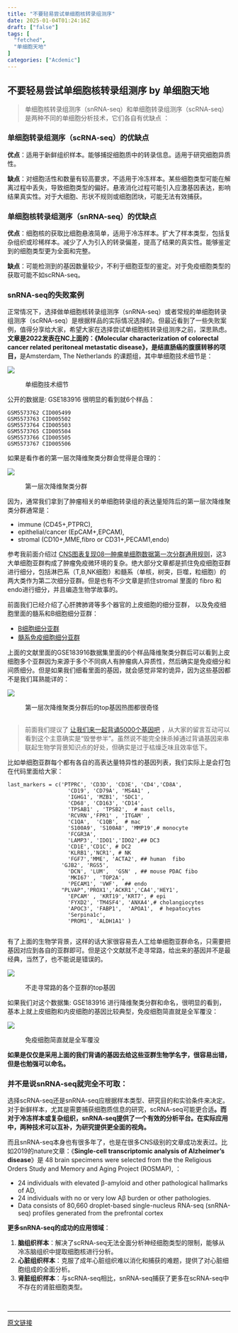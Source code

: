```yaml
---
title: "不要轻易尝试单细胞核转录组测序"
date: 2025-01-04T01:24:16Z
draft: ["false"]
tags: [
  "fetched",
  "单细胞天地"
]
categories: ["Acdemic"]
---
```

不要轻易尝试单细胞核转录组测序 by 单细胞天地
------
<div><section data-tool="mdnice编辑器" data-website="https://www.mdnice.com"><blockquote data-tool="mdnice编辑器"><span></span><p>单细胞核转录组测序（snRNA-seq）和单细胞转录组测序（scRNA-seq）是两种不同的单细胞分析技术，它们各自有优缺点 ：</p></blockquote><h3 data-tool="mdnice编辑器"><span></span><span>单细胞转录组测序（scRNA-seq）的优缺点</span><span></span></h3><p data-tool="mdnice编辑器"><strong>优点</strong>：适用于新鲜组织样本。能够捕捉细胞质中的转录信息。适用于研究细胞异质性。</p><p data-tool="mdnice编辑器"><strong>缺点</strong>：对细胞活性和数量有较高要求，不适用于冷冻样本。某些细胞类型可能在解离过程中丢失，导致细胞类型的偏好。悬液消化过程可能引入应激基因表达，影响结果真实性。对于大细胞、形状不规则或细胞团块，可能无法有效捕获。</p><h3 data-tool="mdnice编辑器"><span></span><span>单细胞核转录组测序（snRNA-seq）的优缺点</span><span></span></h3><p data-tool="mdnice编辑器"><strong>优点</strong>：细胞核的获取比细胞悬液简单，适用于冷冻样本。扩大了样本类型，包括复杂组织或珍稀样本。减少了人为引入的转录偏差，提高了结果的真实性。能够鉴定到的细胞类型更为全面和完整。</p><p data-tool="mdnice编辑器"><strong>缺点</strong>：可能检测到的基因数量较少，不利于细胞亚型的鉴定。对于免疫细胞类型的获取可能不如scRNA-seq。</p><h3 data-tool="mdnice编辑器"><span></span><span>snRNA-seq的失败案例</span><span></span></h3><p data-tool="mdnice编辑器">正常情况下，选择做单细胞核转录组测序（snRNA-seq）或者常规的单细胞转录组测序（scRNA-seq）是根据样品的实际情况选择的。但最近看到了一些失败案例，值得分享给大家，希望大家在选择尝试单细胞核转录组测序之前，深思熟虑。<strong>文章是2022发表在NC上面的：《Molecular characterization of colorectal cancer related peritoneal metastatic disease》，是结直肠癌的腹膜转移的项目，</strong>是Amsterdam, The Netherlands 的课题组，其中单细胞技术细节是：</p><p><img data-galleryid="" data-imgfileid="100043794" data-ratio="0.975925925925926" data-s="300,640" data-src="https://mmbiz.qpic.cn/mmbiz_png/siaia0BDGJdjTzjibepqXjktXSremic0SP20sxrr6pSfTzmibGhD04quoRSosoEy5hE2pjiatuCopR37SGl1BwkG7iaXA/640?wx_fmt=png&amp;from=appmsg" data-type="png" data-w="1080" src="https://mmbiz.qpic.cn/mmbiz_png/siaia0BDGJdjTzjibepqXjktXSremic0SP20sxrr6pSfTzmibGhD04quoRSosoEy5hE2pjiatuCopR37SGl1BwkG7iaXA/640?wx_fmt=png&amp;from=appmsg"></p><figure data-tool="mdnice编辑器"><figcaption>单细胞技术细节</figcaption></figure><p data-tool="mdnice编辑器">公开的数据是: GSE183916 很明显的看到就6个样品：</p><pre data-tool="mdnice编辑器"><span></span><code>GSM5573762 CID005499<br>GSM5573763 CID005502<br>GSM5573764 CID005503<br>GSM5573765 CID005504<br>GSM5573766 CID005505<br>GSM5573767 CID005506<br></code></pre><p data-tool="mdnice编辑器">如果是看作者的第一层次降维聚类分群会觉得是合理的：</p><p><img data-galleryid="" data-imgfileid="100043793" data-ratio="0.24537037037037038" data-s="300,640" data-src="https://mmbiz.qpic.cn/mmbiz_png/siaia0BDGJdjTzjibepqXjktXSremic0SP20ttrfMVaFh1zfcLG2A546tCvKOpBrjibjjoXa7rD1X3gdiayJ7niciaM0iag/640?wx_fmt=png&amp;from=appmsg" data-type="png" data-w="1080" src="https://mmbiz.qpic.cn/mmbiz_png/siaia0BDGJdjTzjibepqXjktXSremic0SP20ttrfMVaFh1zfcLG2A546tCvKOpBrjibjjoXa7rD1X3gdiayJ7niciaM0iag/640?wx_fmt=png&amp;from=appmsg"></p><figure data-tool="mdnice编辑器"><figcaption>第一层次降维聚类分群</figcaption></figure><p data-tool="mdnice编辑器">因为，通常我们拿到了肿瘤相关的单细胞转录组的表达量矩阵后的第一层次降维聚类分群通常是：</p><ul data-tool="mdnice编辑器"><li><section>immune (CD45+,PTPRC),</section></li><li><section>epithelial/cancer (EpCAM+,EPCAM),</section></li><li><section>stromal (CD10+,MME,fibro or CD31+,PECAM1,endo)</section></li></ul><p data-tool="mdnice编辑器">参考我前面介绍过 <a href="https://mp.weixin.qq.com/s?__biz=MzI1Njk4ODE0MQ==&amp;mid=2247488940&amp;idx=1&amp;sn=1cc8a8a74715087939b9721c0881775d&amp;scene=21#wechat_redirect" data-linktype="2">CNS图表复现08—肿瘤单细胞数据第一次分群通用规则</a>，这3大单细胞亚群构成了肿瘤免疫微环境的复杂。绝大部分文章都是抓住免疫细胞亚群进行细分，包括淋巴系（T,B,NK细胞）和髓系（单核，树突，巨噬，粒细胞）的两大类作为第二次细分亚群。但是也有不少文章是抓住stromal 里面的 fibro 和endo进行细分，并且编造生物学故事的。</p><p data-tool="mdnice编辑器">前面我们已经介绍了心肝脾肺肾等多个器官的上皮细胞的细分亚群， 以及免疫细胞里面的髓系和B细胞细分亚群：</p><ul data-tool="mdnice编辑器"><li><section><a href="https://mp.weixin.qq.com/s?__biz=MzI1Njk4ODE0MQ==&amp;mid=2247506948&amp;idx=1&amp;sn=025d7f91abfa1b68d7910c86cf709e43&amp;scene=21#wechat_redirect" data-linktype="2">B细胞细分亚群</a></section></li><li><section><a href="https://mp.weixin.qq.com/s?__biz=MzI1Njk4ODE0MQ==&amp;mid=2247506971&amp;idx=1&amp;sn=f0242285e2c827d922f938d9858d4ffe&amp;scene=21#wechat_redirect" data-linktype="2">髓系免疫细胞细分亚群</a></section></li></ul><p data-tool="mdnice编辑器">上面的文献里面的GSE183916数据集里面的6个样品降维聚类分群后可以看到上皮细胞多个亚群因为来源于多个不同病人有肿瘤病人异质性，然后确实是免疫细分和间质细分。但是如果我们细看里面的基因，就会感觉非常的诡异，因为这些基因都不是我们耳熟能详的：</p><p><img data-galleryid="" data-imgfileid="100043795" data-ratio="0.774074074074074" data-s="300,640" data-src="https://mmbiz.qpic.cn/mmbiz_png/siaia0BDGJdjTzjibepqXjktXSremic0SP20vV0XqqhJXf7DlePRRyoWe9cqbFicz6pPMSlhBHC90Q5Q86OBDRmAnJg/640?wx_fmt=png&amp;from=appmsg" data-type="png" data-w="1080" src="https://mmbiz.qpic.cn/mmbiz_png/siaia0BDGJdjTzjibepqXjktXSremic0SP20vV0XqqhJXf7DlePRRyoWe9cqbFicz6pPMSlhBHC90Q5Q86OBDRmAnJg/640?wx_fmt=png&amp;from=appmsg"></p><figure data-tool="mdnice编辑器"><figcaption>第一层次降维聚类分群后的top基因热图都很奇怪</figcaption></figure><h1 data-tool="mdnice编辑器"></h1><blockquote data-tool="mdnice编辑器"><span></span><p>前面我们提议了 <a href="https://mp.weixin.qq.com/s?__biz=MzAxMDkxODM1Ng==&amp;mid=2247528121&amp;idx=1&amp;sn=13dc8e0de15afd0dcc840e460dc93a6f&amp;scene=21#wechat_redirect" data-linktype="2">让我们来一起背诵5000个基因吧</a> ，从大家的留言互动可以看到这个主意确实是“毁誉参半”。虽然说不能完全抹杀掉通过背诵基因来串联起生物学背景知识点的好处，但确实是过于枯燥乏味且效率低下。</p></blockquote><p data-tool="mdnice编辑器">比如单细胞亚群每个都有各自的高表达量特异性的基因列表，我们实际上是会打包在代码里面给大家：</p><pre data-tool="mdnice编辑器"><span></span><code>last_markers = c(<span>'PTPRC'</span>, <span>'CD3D'</span>, <span>'CD3E'</span>, <span>'CD4'</span>,<span>'CD8A'</span>,<br>                   <span>'CD19'</span>, <span>'CD79A'</span>, <span>'MS4A1'</span> ,<br>                   <span>'IGHG1'</span>, <span>'MZB1'</span>, <span>'SDC1'</span>,<br>                   <span>'CD68'</span>, <span>'CD163'</span>, <span>'CD14'</span>, <br>                   <span>'TPSAB1'</span> , <span>'TPSB2'</span>,  <span># mast cells,</span><br>                   <span>'RCVRN'</span>,<span>'FPR1'</span> , <span>'ITGAM'</span> ,<br>                   <span>'C1QA'</span>,  <span>'C1QB'</span>,  <span># mac</span><br>                   <span>'S100A9'</span>, <span>'S100A8'</span>, <span>'MMP19'</span>,<span># monocyte</span><br>                   <span>'FCGR3A'</span>,<br>                   <span>'LAMP3'</span>, <span>'IDO1'</span>,<span>'IDO2'</span>,<span>## DC3 </span><br>                   <span>'CD1E'</span>,<span>'CD1C'</span>, <span># DC2</span><br>                   <span>'KLRB1'</span>,<span>'NCR1'</span>, <span># NK </span><br>                   <span>'FGF7'</span>,<span>'MME'</span>, <span>'ACTA2'</span>, <span>## human  fibo </span><br>                 <span>'GJB2'</span>, <span>'RGS5'</span>,<br>                   <span>'DCN'</span>, <span>'LUM'</span>,  <span>'GSN'</span> , <span>## mouse PDAC fibo </span><br>                   <span>'MKI67'</span> , <span>'TOP2A'</span>, <br>                   <span>'PECAM1'</span>, <span>'VWF'</span>,  <span>## endo </span><br>                 <span>"PLVAP"</span>,<span>'PROX1'</span>,<span>'ACKR1'</span>,<span>'CA4'</span>,<span>'HEY1'</span>,<br>                   <span>'EPCAM'</span> , <span>'KRT19'</span>,<span>'KRT7'</span>, <span># epi </span><br>                   <span>'FYXD2'</span>, <span>'TM4SF4'</span>, <span>'ANXA4'</span>,<span># cholangiocytes</span><br>                   <span>'APOC3'</span>, <span>'FABP1'</span>,  <span>'APOA1'</span>,  <span># hepatocytes</span><br>                   <span>'Serpina1c'</span>,<br>                   <span>'PROM1'</span>, <span>'ALDH1A1'</span> )<br><br></code></pre><p data-tool="mdnice编辑器">有了上面的生物学背景，这样的话大家很容易去人工给单细胞亚群命名，只需要把基因对应到各自的亚群即可。但是这个文献就不走寻常路，给出来的基因并不是最经典，当然了，也不能说是错误的。</p><p><img data-galleryid="" data-imgfileid="100043792" data-ratio="0.325" data-s="300,640" data-src="https://mmbiz.qpic.cn/mmbiz_png/siaia0BDGJdjTzjibepqXjktXSremic0SP20ssrDokOHpauoqBVSAIsM50ibqDgTkDCjC8bP9at0a26VYF5wDwBEjyQ/640?wx_fmt=png&amp;from=appmsg" data-type="png" data-w="1080" src="https://mmbiz.qpic.cn/mmbiz_png/siaia0BDGJdjTzjibepqXjktXSremic0SP20ssrDokOHpauoqBVSAIsM50ibqDgTkDCjC8bP9at0a26VYF5wDwBEjyQ/640?wx_fmt=png&amp;from=appmsg"></p><figure data-tool="mdnice编辑器"><figcaption>不走寻常路的各个亚群的top基因</figcaption></figure><p data-tool="mdnice编辑器">如果我们对这个数据集: GSE183916 进行降维聚类分群和命名，很明显的看到，基本上就上皮细胞和内皮细胞的基因比较典型，免疫细胞简直就是全军覆没：</p><p><img data-galleryid="" data-imgfileid="100043791" data-ratio="1.362037037037037" data-s="300,640" data-src="https://mmbiz.qpic.cn/mmbiz_png/siaia0BDGJdjTzjibepqXjktXSremic0SP20oVjLsSvAg8miaaU31IumdBCj3zIWfHT44WTFCh5AGy2VRFc7liciamAOg/640?wx_fmt=png&amp;from=appmsg" data-type="png" data-w="1080" src="https://mmbiz.qpic.cn/mmbiz_png/siaia0BDGJdjTzjibepqXjktXSremic0SP20oVjLsSvAg8miaaU31IumdBCj3zIWfHT44WTFCh5AGy2VRFc7liciamAOg/640?wx_fmt=png&amp;from=appmsg"></p><figure data-tool="mdnice编辑器"><figcaption>免疫细胞简直就是全军覆没</figcaption></figure><p data-tool="mdnice编辑器"><span><strong>如果是仅仅是采用上面的我们背诵的基因去给这些亚群生物学名字，很容易出错，但是也勉强可以命名。</strong></span></p><h3 data-tool="mdnice编辑器"><span></span><span>并不是说snRNA-seq就完全不可取：</span><span></span></h3><p data-tool="mdnice编辑器">选择scRNA-seq还是snRNA-seq应根据样本类型、研究目的和实验条件来决定。对于新鲜样本，尤其是需要捕获细胞质信息的研究，scRNA-seq可能更合适<strong>。而对于冷冻样本或复杂组织，snRNA-seq提供了一个有效的分析平台。在实际应用中，两种技术可以互补，为研究提供更全面的视角。</strong></p><p data-tool="mdnice编辑器">而且snRNA-seq本身也有很多年了，也是在很多CNS级别的文章成功发表过。比如2019的nature文章：《<strong>Single-cell transcriptomic analysis of Alzheimer’s disease</strong>》是 48 brain specimens were selected from the the Religious Orders Study and Memory and Aging Project (ROSMAP), ：</p><ul data-tool="mdnice编辑器"><li><section>24 individuals with elevated β-amyloid and other pathological hallmarks of AD,</section></li><li><section>24 individuals with no or very low Aβ burden or other pathologies.</section></li><li><section>Data consists of 80,660 droplet-based single-nucleus RNA-seq (snRNA-seq) profiles generated from the prefrontal cortex</section></li></ul><p data-tool="mdnice编辑器"><strong>更多snRNA-seq的成功的应用领域</strong>：</p><ol data-tool="mdnice编辑器"><li><section><strong>脑组织样本</strong>：解决了scRNA-seq无法全面分析神经细胞类型的限制，能够从冷冻脑组织中提取细胞核进行分析。</section></li><li><section><strong>心脏组织样本</strong>：克服了成年心脏组织难以消化和捕获的难题，提供了对心脏细胞组成的全面分析。</section></li><li><section><strong>肾脏组织样本</strong>：与scRNA-seq相比，snRNA-seq捕获了更多在scRNA-seq中不存在的肾脏细胞类型。</section></li></ol></section><p><br></p><p><mp-style-type data-value="3"></mp-style-type></p></div>  
<hr>
<a href="https://mp.weixin.qq.com/s/2K0AcYnVex9MWxkCgIoLNA",target="_blank" rel="noopener noreferrer">原文链接</a>
